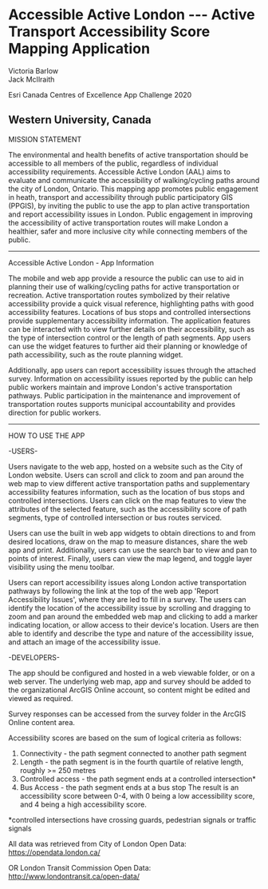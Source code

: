 # Accessible Active London --- Active Transport Accessibility Score Mapping Application

Victoria Barlow<br />
Jack McIlraith

Esri Canada Centres of Excellence App Challenge 2020

Western University, Canada
-------------------------------------------------------------------------------------

MISSION STATEMENT

The environmental and health benefits of active transportation should be accessible to all
members of the public, regardless of individual accessibility requirements. Accessible Active
London (AAL) aims to evaluate and communicate the accessibility of walking/cycling paths 
around the city of London, Ontario. This mapping app promotes public engagement in heath, 
transport and accessibility through public participatory GIS (PPGIS), by inviting the public
to use the app to plan active transportation and report accessibility issues in London. 
Public engagement in improving the accessibility of active transportation routes will make
London a healthier, safer and more inclusive city while connecting members of the public.

--------------------------------------------------------------------------------------

Accessible Active London - App Information

The mobile and web app provide a resource the public can use to aid in planning their use
of walking/cycling paths for active transportation or recreation. Active transportation routes
symbolized by their relative accessibility provide a quick visual reference, highlighting
paths with good accessibility features. Locations of bus stops and controlled intersections
provide supplementary accessibility information. The application features can be interacted
with to view further details on their accessibility, such as the type of intersection control
or the length of path segments. App users can use the widget features to further aid their
planning or knowledge of path accessibility, such as the route planning widget.

Additionally, app users can report accessibility issues through the attached survey.
Information on accessibility issues reported by the public can help public workers maintain
and improve London's active transportation pathways. Public participation in the maintenance
and improvement of transportation routes supports municipal accountability and provides
direction for public workers.

-------------------------------------------------------------------------------------

HOW TO USE THE APP

-USERS-

Users navigate to the web app, hosted on a website such as the City of London website. Users
can scroll and click to zoom and pan around the web map to view different active 
transportation paths and supplementary accessibility features information, such as the 
location of bus stops and controlled intersections. Users can click on the map features to
view the attributes of the selected feature, such as the accessibility score of path
segments, type of controlled intersection or bus routes serviced.

Users can use the built in web app widgets to obtain directions to and from desired locations,
draw on the map to measure distances, share the web app and print. Additionally, users can
use the search bar to view and pan to points of interest. Finally, users can view the map
legend, and toggle layer visibility using the menu toolbar.

Users can report accessibility issues along London active transportation pathways by
following the link at the top of the web app 'Report Accessibility Issues', where they are
led to fill in a survey. The users can identify the location of the accessibility issue by
scrolling and dragging to zoom and pan around the embedded web map and clicking to add a 
marker indicating location, or allow access to their device's location. Users are then 
able to identify and describe the type and nature of the accessibility issue, and attach an
image of the accessibility issue.

-DEVELOPERS-

The app should be configured and hosted in a web viewable folder, or on a web server. The
underlying web map, app and survey should be added to the organizational ArcGIS Online 
account, so content might be edited and viewed as required.

Survey responses can be accessed from the survey folder in the ArcGIS Online content 
area.

Accessibility scores are based on the sum of logical criteria as follows:
1. Connectivity - the path segment connected to another path segment
2. Length - the path segment is in the fourth quartile of relative length, roughly
		    >= 250 metres
3. Controlled access - the path segment ends at a controlled intersection*
4. Bus Access - the path segment ends at a bus stop
The result is an accessibility score between 0-4, with 0 being a low accessibility score,
and 4 being a high accessibility score. 

*controlled intersections have crossing guards, pedestrian signals or traffic signals

All data was retrieved from City of London Open Data:<br />
https://opendata.london.ca/

OR London Transit Commission Open Data:<br />
http://www.londontransit.ca/open-data/

